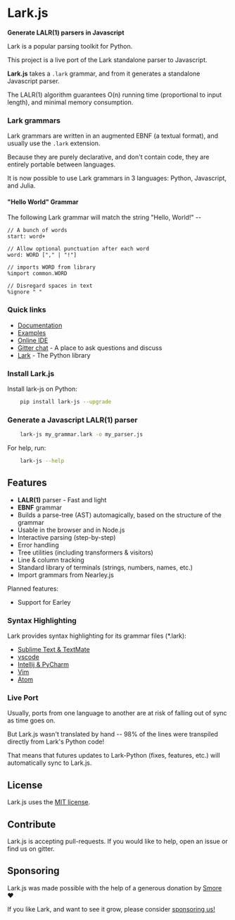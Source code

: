 # Lark.js

**Generate LALR(1) parsers in Javascript**

Lark is a popular parsing toolkit for Python.

This project is a live port of the Lark standalone parser to Javascript.

**Lark.js** takes a `.lark` grammar, and from it generates a standalone Javascript parser.

The LALR(1) algorithm guarantees O(n) running time (proportional to input length), and minimal memory consumption.

### Lark grammars

Lark grammars are written in an augmented EBNF (a textual format), and usually use the `.lark` extension.

Because they are purely declarative, and don't contain code, they are entirely portable between languages.

It is now possible to use Lark grammars in 3 languages: Python, Javascript, and Julia.

#### "Hello World" Grammar

The following Lark grammar will match the string "Hello, World!" --

```lark
// A bunch of words
start: word+                

// Allow optional punctuation after each word
word: WORD ["," | "!"]

// imports WORD from library
%import common.WORD   

// Disregard spaces in text
%ignore " "           
```

### Quick links

- [Documentation](https://lark-parser.github.io/Lark.js/index.html)
- [Examples](https://github.com/lark-parser/Lark.js/tree/master/examples)
- [Online IDE](https://lark-parser.github.io/ide)
- [Gitter chat](https://gitter.im/lark-parser/Lobby) - A place to ask questions and discuss
- [Lark](https://github.com/lark-parser/lark) - The Python library

### Install Lark.js

Install lark-js on Python:

```sh
    pip install lark-js --upgrade
```

### Generate a Javascript LALR(1) parser

```sh
	lark-js my_grammar.lark -o my_parser.js
```

For help, run:

```sh
	lark-js --help
```

## Features

 - **LALR(1)** parser - Fast and light
 - **EBNF** grammar
 - Builds a parse-tree (AST) automagically, based on the structure of the grammar
 - Usable in the browser and in Node.js
 - Interactive parsing (step-by-step)
 - Error handling
 - Tree utilities (including transformers & visitors)
 - Line & column tracking
 - Standard library of terminals (strings, numbers, names, etc.)
 - Import grammars from Nearley.js

 Planned features:

 - Support for Earley

### Syntax Highlighting

Lark provides syntax highlighting for its grammar files (\*.lark):

- [Sublime Text & TextMate](https://github.com/lark-parser/lark_syntax)
- [vscode](https://github.com/lark-parser/vscode-lark)
- [Intellij & PyCharm](https://github.com/lark-parser/intellij-syntax-highlighting)
- [Vim](https://github.com/lark-parser/vim-lark-syntax)
- [Atom](https://github.com/Alhadis/language-grammars)

### Live Port

Usually, ports from one language to another are at risk of falling out of sync as time goes on.

But Lark.js wasn't translated by hand -- 98% of the lines were transpiled directly from Lark's Python code!

That means that futures updates to Lark-Python (fixes, features, etc.) will automatically sync to Lark.js.

## License

Lark.js uses the [MIT license](LICENSE).

## Contribute

Lark.js is accepting pull-requests. If you would like to help, open an issue or find us on gitter.

## Sponsoring

Lark.js was made possible with the help of a generous donation by [Smore](https://www.smore.com/) ❤️

If you like Lark, and want to see it grow, please consider [sponsoring us!](https://github.com/sponsors/lark-parser)
